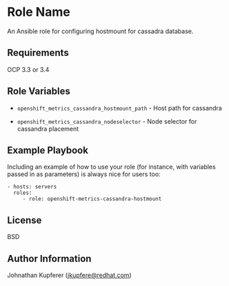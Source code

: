 Role Name
=========

An Ansible role for configuring hostmount for cassadra database.

Requirements
------------

OCP 3.3 or 3.4

Role Variables
--------------

* `openshift_metrics_cassandra_hostmount_path` - Host path for cassandra

* `openshift_metrics_cassandra_nodeselector` - Node selector for cassandra placement

Example Playbook
----------------

Including an example of how to use your role (for instance, with variables passed in as parameters) is always nice for users too:

    - hosts: servers
      roles:
         - role: openshift-metrics-cassandra-hostmount

License
-------

BSD

Author Information
------------------

Johnathan Kupferer (jkupfere@redhat.com)
